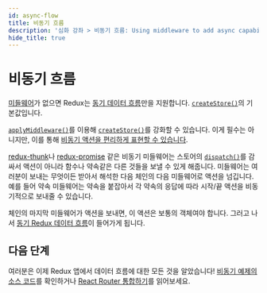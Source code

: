 ```yaml
---
id: async-flow
title: 비동기 흐름
description: '심화 강좌 > 비동기 흐름: Using middleware to add async capabilities'
hide_title: true
---
```


# 비동기 흐름

[미들웨어](Middleware.md)가 없으면 Redux는 [동기 데이터 흐름](../basics/DataFlow.md)만을 지원합니다. [`createStore()`](../api/createStore.md)의 기본값입니다.

[`applyMiddleware()`](../api/applyMiddleware.md)를 이용해 [`createStore()`](../api/createStore.md)를 강화할 수 있습니다. 이게 필수는 아니지만, 이를 통해 [비동기 액션을 편리하게 표현할 수 있습니다](AsyncActions.md).

[redux-thunk](https://github.com/gaearon/redux-thunk)나 [redux-promise](https://github.com/acdlite/redux-promise) 같은 비동기 미들웨어는 스토어의 [`dispatch()`](../api/Store.md#dispatch)를 감싸서 액션이 아니라 함수나 약속같은 다른 것들을 보낼 수 있게 해줍니다. 미들웨어는 여러분이 보내는 무엇이든 받아서 해석한 다음 체인의 다음 미들웨어로 액션을 넘깁니다. 예를 들어 약속 미들웨어는 약속을 붙잡아서 각 약속의 응답에 따라 시작/끝 액션을 비동기적으로 보내줄 수 있습니다.

체인의 마지막 미들웨어가 액션을 보내면, 이 액션은 보통의 객체여야 합니다. 그러고 나서 [동기 Redux 데이터 흐름](../basics/DataFlow.md)이 들어가게 됩니다.

## 다음 단계

여러분은 이제 Redux 앱에서 데이터 흐름에 대한 모든 것을 알았습니다! [비동기 예제의 소스 코드](ExampleRedditAPI.md)를 확인하거나 [React Router 통합하기](UsageWithReactRouter.md)를 읽어보세요.
